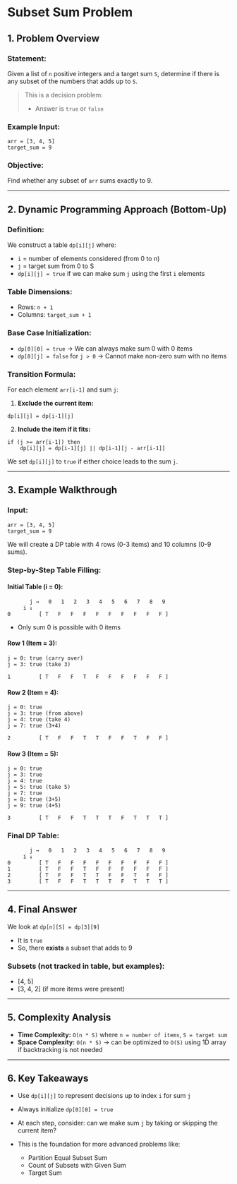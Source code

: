 # Subset Sum Problem

## 1. Problem Overview

### Statement:

Given a list of `n` positive integers and a target sum `S`, determine if there is any subset of the numbers that adds up to `S`.

> This is a decision problem:
>
> * Answer is `true` or `false`

### Example Input:

```
arr = [3, 4, 5]
target_sum = 9
```

### Objective:

Find whether any subset of `arr` sums exactly to 9.

---

## 2. Dynamic Programming Approach (Bottom-Up)

### Definition:

We construct a table `dp[i][j]` where:

* `i` = number of elements considered (from 0 to n)
* `j` = target sum from 0 to S
* `dp[i][j] = true` if we can make sum `j` using the first `i` elements

### Table Dimensions:

* Rows: `n + 1`
* Columns: `target_sum + 1`

### Base Case Initialization:

* `dp[0][0] = true` → We can always make sum 0 with 0 items
* `dp[0][j] = false` for `j > 0` → Cannot make non-zero sum with no items

### Transition Formula:

For each element `arr[i-1]` and sum `j`:

1. **Exclude the current item:**

```
dp[i][j] = dp[i-1][j]
```

2. **Include the item if it fits:**

```
if (j >= arr[i-1]) then
    dp[i][j] = dp[i-1][j] || dp[i-1][j - arr[i-1]]
```

We set `dp[i][j]` to `true` if either choice leads to the sum `j`.

---

## 3. Example Walkthrough

### Input:

```
arr = [3, 4, 5]
target_sum = 9
```

We will create a DP table with 4 rows (0-3 items) and 10 columns (0-9 sums).

### Step-by-Step Table Filling:

#### Initial Table (i = 0):

```
       j →   0   1   2   3   4   5   6   7   8   9
     i ↓
0         [ T   F   F   F   F   F   F   F   F   F ]
```

* Only sum 0 is possible with 0 items

#### Row 1 (Item = 3):

```
j = 0: true (carry over)
j = 3: true (take 3)
```

```
1         [ T   F   F   T   F   F   F   F   F   F ]
```

#### Row 2 (Item = 4):

```
j = 0: true
j = 3: true (from above)
j = 4: true (take 4)
j = 7: true (3+4)
```

```
2         [ T   F   F   T   T   F   F   T   F   F ]
```

#### Row 3 (Item = 5):

```
j = 0: true
j = 3: true
j = 4: true
j = 5: true (take 5)
j = 7: true
j = 8: true (3+5)
j = 9: true (4+5)
```

```
3         [ T   F   F   T   T   T   F   T   T   T ]
```

### Final DP Table:

```
       j →   0   1   2   3   4   5   6   7   8   9
     i ↓
0         [ T   F   F   F   F   F   F   F   F   F ]
1         [ T   F   F   T   F   F   F   F   F   F ]
2         [ T   F   F   T   T   F   F   T   F   F ]
3         [ T   F   F   T   T   T   F   T   T   T ]
```

---

## 4. Final Answer

We look at `dp[n][S] = dp[3][9]`

* It is `true`
* So, there **exists** a subset that adds to 9

### Subsets (not tracked in table, but examples):

* \[4, 5]
* \[3, 4, 2] (if more items were present)

---

## 5. Complexity Analysis

* **Time Complexity:** `O(n * S)` where `n = number of items`, `S = target sum`
* **Space Complexity:** `O(n * S)` → can be optimized to `O(S)` using 1D array if backtracking is not needed

---

## 6. Key Takeaways

* Use `dp[i][j]` to represent decisions up to index `i` for sum `j`
* Always initialize `dp[0][0] = true`
* At each step, consider: can we make sum `j` by taking or skipping the current item?
* This is the foundation for more advanced problems like:

  * Partition Equal Subset Sum
  * Count of Subsets with Given Sum
  * Target Sum
